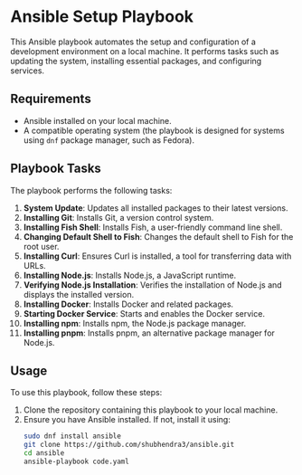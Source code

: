 # Ansible Setup Playbook

This Ansible playbook automates the setup and configuration of a development environment on a local machine. It performs tasks such as updating the system, installing essential packages, and configuring services.

## Requirements

- Ansible installed on your local machine.
- A compatible operating system (the playbook is designed for systems using `dnf` package manager, such as Fedora).

## Playbook Tasks

The playbook performs the following tasks:

1. **System Update**: Updates all installed packages to their latest versions.
2. **Installing Git**: Installs Git, a version control system.
3. **Installing Fish Shell**: Installs Fish, a user-friendly command line shell.
4. **Changing Default Shell to Fish**: Changes the default shell to Fish for the root user.
5. **Installing Curl**: Ensures Curl is installed, a tool for transferring data with URLs.
6. **Installing Node.js**: Installs Node.js, a JavaScript runtime.
7. **Verifying Node.js Installation**: Verifies the installation of Node.js and displays the installed version.
8. **Installing Docker**: Installs Docker and related packages.
9. **Starting Docker Service**: Starts and enables the Docker service.
10. **Installing npm**: Installs npm, the Node.js package manager.
11. **Installing pnpm**: Installs pnpm, an alternative package manager for Node.js.

## Usage

To use this playbook, follow these steps:

1. Clone the repository containing this playbook to your local machine.
2. Ensure you have Ansible installed. If not, install it using:
   ```bash
   sudo dnf install ansible
   git clone https://github.com/shubhendra3/ansible.git
   cd ansible
   ansible-playbook code.yaml
   ```
